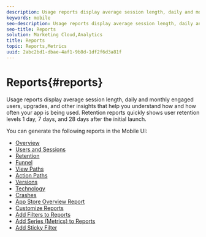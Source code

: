 ```yaml
---
description: Usage reports display average session length, daily and monthly engaged users, upgrades, and other insights that help you understand how and how often your app is being used. Retention reports quickly shows user retention levels 1 day, 7 days, and 28 days after the initial launch.
keywords: mobile
seo-description: Usage reports display average session length, daily and monthly engaged users, upgrades, and other insights that help you understand how and how often your app is being used. Retention reports quickly shows user retention levels 1 day, 7 days, and 28 days after the initial launch.
seo-title: Reports
solution: Marketing Cloud,Analytics
title: Reports
topic: Reports,Metrics
uuid: 2abc2bd1-dbae-4af1-9b8d-1df2f6d3a81f
---
```


# Reports{#reports}

Usage reports display average session length, daily and monthly engaged users, upgrades, and other insights that help you understand how and how often your app is being used. Retention reports quickly shows user retention levels 1 day, 7 days, and 28 days after the initial launch.

You can generate the following reports in the Mobile UI: 

* [Overview](/help/using/usage/usage-overview.md)
* [Users and Sessions](/help/using/usage/users-sessions.md)
* [Retention](/help/using/usage/reports-retention.md)
* [Funnel](/help/using/usage/reports-funnel.md)
* [View Paths](/help/using/usage/reports-view-paths.md)
* [Action Paths](/help/using/usage/reports-action-paths.md)
* [Versions](/help/using/usage/c-reports-versions.md)
* [Technology](/help/using/usage/reports-technology.md)
* [Crashes](/help/using/usage/c-crashes.md)
* [App Store Overview Report](/help/using/usage/c-app-store-store-performance.md)
* [Customize Reports](/help/using/usage/reports-customize/reports-customize.md)
* [Add Filters to Reports](/help/using/usage/reports-customize/t-reports-customize.md)
* [Add Series (Metrics) to Reports](/help/using/usage/reports-customize/t-reports-series.md)
* [Add Sticky Filter](/help/using/usage/reports-customize/t-sticky-filter.md)
